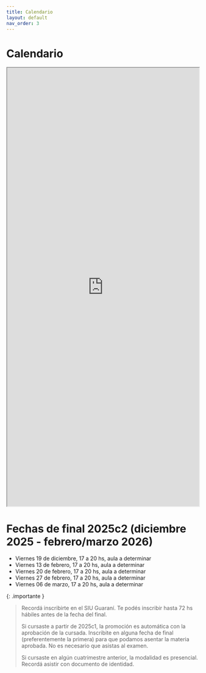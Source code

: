 ```yaml
---
title: Calendario
layout: default
nav_order: 3
---
```


# Calendario

<iframe src="https://docs.google.com/spreadsheets/d/e/2PACX-1vQhesbxSV8zpjqzfsy3eZbOAOQTSlwDuoFqAhpe_Rapz4dXHvbkeg7v0lsbl_ez3bI5xKzvYUwLnY8v/pubhtml?gid=1580340338&single=true" style="width: 100%; height: 1150px"></iframe>

# Fechas de final 2025c2 (diciembre 2025 - febrero/marzo 2026)

*  Viernes 19 de diciembre, 17 a 20 hs, aula a determinar
*  Viernes 13 de febrero, 17 a 20 hs, aula a determinar
*  Viernes 20 de febrero, 17 a 20 hs, aula a determinar
*  Viernes 27 de febrero, 17 a 20 hs, aula a determinar
*  Viernes 06 de marzo, 17 a 20 hs, aula a determinar

{: .importante }
> Recordá inscribirte en el SIU Guaraní. Te podés inscribir hasta 72 hs hábiles antes de la fecha del final.
>
> Si cursaste a partir de 2025c1, la promoción es automática con la aprobación de la cursada. Inscribite en alguna fecha de final (preferentemente la primera) para que podamos asentar la materia aprobada. No es necesario que asistas al examen.
>
> Si cursaste en algún cuatrimestre anterior, la modalidad es presencial. Recordá asistir con documento de identidad.
